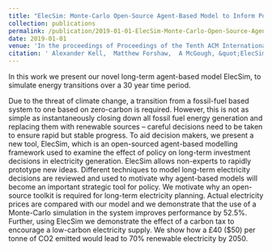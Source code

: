 ```yaml
---
title: "ElecSim: Monte-Carlo Open-Source Agent-Based Model to Inform Policy for Long-Term Electricity Planning"
collection: publications
permalink: /publication/2019-01-01-ElecSim-Monte-Carlo-Open-Source-Agent-Based-Model-to-Inform-Policy-for-Long-Term-Electricity-Planning
date: 2019-01-01
venue: 'In the proceedings of Proceedings of the Tenth ACM International Conference on Future Energy Systems'
citation: ' Alexander Kell,  Matthew Forshaw,  A McGough, &quot;ElecSim: Monte-Carlo Open-Source Agent-Based Model to Inform Policy for Long-Term Electricity Planning.&quot; In the proceedings of Proceedings of the Tenth ACM International Conference on Future Energy Systems, 2019.'
---
```


In this work we present our novel long-term agent-based model ElecSim, to simulate energy transitions over a 30 year time period.

Due to the threat of climate change, a transition from a fossil-fuel based system to one based on zero-carbon is required. However, this is not as simple as instantaneously closing down all fossil fuel energy generation and replacing them with renewable sources – careful decisions need to be taken to ensure rapid but stable progress. To aid decision makers, we present a new tool, ElecSim, which is an open-sourced agent-based modelling framework used to examine the effect of policy on long-term investment decisions in electricity generation. ElecSim allows non-experts to rapidly prototype new ideas. Different techniques to model long-term electricity decisions
are reviewed and used to motivate why agent-based models will become an important strategic tool for policy. We motivate why an open-source toolkit is required for long-term electricity planning. Actual electricity prices are compared with our model and we demonstrate that the use of a Monte-Carlo simulation in the system improves performance by 52.5%. Further, using ElecSim we demonstrate the effect of a carbon tax to encourage a low-carbon electricity supply. We show how a £40 ($50) per tonne of CO2 emitted would lead to 70% renewable electricity by 2050.
